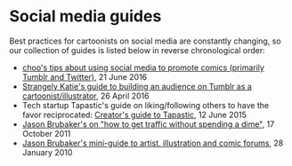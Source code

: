 # Social media guides

Best practices for cartoonists on social media are constantly changing, so our collection of guides is listed below in reverse chronological order:

- [choo's tips about using social media to promote comics (primarily Tumblr and Twitter)](http://firstsecondbooks.tumblr.com/post/146263247630/hi-i-saw-ur-instagram-account-and-thats-why-im), 21 June 2016
- [Strangely Katie's guide to building an audience on Tumblr as a cartoonist/illustrator](http://strangelykatie.tumblr.com/post/143447232287/hello-ive-been-a-major-fan-of-your-work-for-a), 26 April 2016
- Tech startup Tapastic's guide on liking/following others to have the favor reciprocated: [Creator's guide to Tapastic](https://tapastic.com/episode/147694), 12 June 2015
- [Jason Brubaker's on "how to get traffic without spending a dime"](http://www.remindblog.com/2011/10/17/how-to-get-traffic-without-spending-a-dime/), 17 October 2011
- [Jason Brubaker's mini-guide to artist, illustration and comic forums](http://www.remindblog.com/2010/01/28/artist-illustration-comic-forums/), 28 January 2010